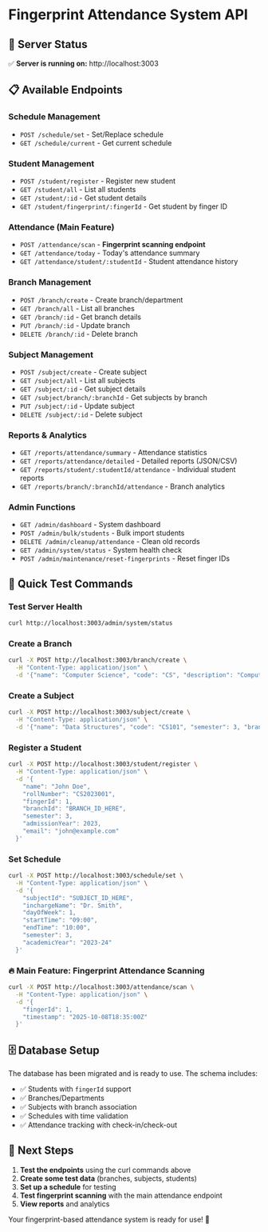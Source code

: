 # Fingerprint Attendance System API

## 🚀 Server Status
✅ **Server is running on:** http://localhost:3003

## 📋 Available Endpoints

### **Schedule Management**
- `POST /schedule/set` - Set/Replace schedule
- `GET /schedule/current` - Get current schedule

### **Student Management**
- `POST /student/register` - Register new student
- `GET /student/all` - List all students
- `GET /student/:id` - Get student details
- `GET /student/fingerprint/:fingerId` - Get student by finger ID

### **Attendance (Main Feature)**
- `POST /attendance/scan` - **Fingerprint scanning endpoint**
- `GET /attendance/today` - Today's attendance summary
- `GET /attendance/student/:studentId` - Student attendance history

### **Branch Management**
- `POST /branch/create` - Create branch/department
- `GET /branch/all` - List all branches
- `GET /branch/:id` - Get branch details
- `PUT /branch/:id` - Update branch
- `DELETE /branch/:id` - Delete branch

### **Subject Management**
- `POST /subject/create` - Create subject
- `GET /subject/all` - List all subjects
- `GET /subject/:id` - Get subject details
- `GET /subject/branch/:branchId` - Get subjects by branch
- `PUT /subject/:id` - Update subject
- `DELETE /subject/:id` - Delete subject

### **Reports & Analytics**
- `GET /reports/attendance/summary` - Attendance statistics
- `GET /reports/attendance/detailed` - Detailed reports (JSON/CSV)
- `GET /reports/student/:studentId/attendance` - Individual student reports
- `GET /reports/branch/:branchId/attendance` - Branch analytics

### **Admin Functions**
- `GET /admin/dashboard` - System dashboard
- `POST /admin/bulk/students` - Bulk import students
- `DELETE /admin/cleanup/attendance` - Clean old records
- `GET /admin/system/status` - System health check
- `POST /admin/maintenance/reset-fingerprints` - Reset finger IDs

## 🔧 Quick Test Commands

### Test Server Health
```bash
curl http://localhost:3003/admin/system/status
```

### Create a Branch
```bash
curl -X POST http://localhost:3003/branch/create \
  -H "Content-Type: application/json" \
  -d '{"name": "Computer Science", "code": "CS", "description": "Computer Science Department"}'
```

### Create a Subject
```bash
curl -X POST http://localhost:3003/subject/create \
  -H "Content-Type: application/json" \
  -d '{"name": "Data Structures", "code": "CS101", "semester": 3, "branchId": "BRANCH_ID_HERE", "credits": 4}'
```

### Register a Student
```bash
curl -X POST http://localhost:3003/student/register \
  -H "Content-Type: application/json" \
  -d '{
    "name": "John Doe",
    "rollNumber": "CS2023001", 
    "fingerId": 1,
    "branchId": "BRANCH_ID_HERE",
    "semester": 3,
    "admissionYear": 2023,
    "email": "john@example.com"
  }'
```

### Set Schedule
```bash
curl -X POST http://localhost:3003/schedule/set \
  -H "Content-Type: application/json" \
  -d '{
    "subjectId": "SUBJECT_ID_HERE",
    "inchargeName": "Dr. Smith",
    "dayOfWeek": 1,
    "startTime": "09:00",
    "endTime": "10:00",
    "semester": 3,
    "academicYear": "2023-24"
  }'
```

### **🔥 Main Feature: Fingerprint Attendance Scanning**
```bash
curl -X POST http://localhost:3003/attendance/scan \
  -H "Content-Type: application/json" \
  -d '{
    "fingerId": 1,
    "timestamp": "2025-10-08T18:35:00Z"
  }'
```

## 🗄️ Database Setup
The database has been migrated and is ready to use. The schema includes:
- ✅ Students with `fingerId` support
- ✅ Branches/Departments
- ✅ Subjects with branch association
- ✅ Schedules with time validation
- ✅ Attendance tracking with check-in/check-out

## 🚀 Next Steps
1. **Test the endpoints** using the curl commands above
2. **Create some test data** (branches, subjects, students)
3. **Set up a schedule** for testing
4. **Test fingerprint scanning** with the main attendance endpoint
5. **View reports** and analytics

Your fingerprint-based attendance system is ready for use! 🎯